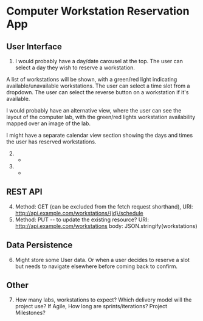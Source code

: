 # Computer Workstation Reservation App

## User Interface

1. I would probably have a day/date carousel at the top. The user can select a day they wish to reserve a workstation.

A list of workstations will be shown, with a green/red light indicating available/unavailable workstations. The user can select a time slot from a dropdown. The user can select the reverse button on a workstation if it's available.

I would probably have an alternative view, where the user can see the layout of the computer lab, with the green/red lights workstation availability mapped over an image of the lab.

I might have a separate calendar view section showing the days and times the user has reserved workstations.

2. -
3. -

## REST API

4. Method: GET (can be excluded from the fetch request shorthand), URI: http://api.example.com/workstations/{id}/schedule
5. Method: PUT -- to update the existing resource? URI: http://api.example.com/workstations
   body: JSON.stringify(workstations)

## Data Persistence

6. Might store some User data. Or when a user decides to reserve a slot but needs to navigate elsewhere before coming back to confirm.

## Other

7. How many labs, workstations to expect?
   Which delivery model will the project use?
   If Agile, How long are sprints/iterations? Project Milestones?

